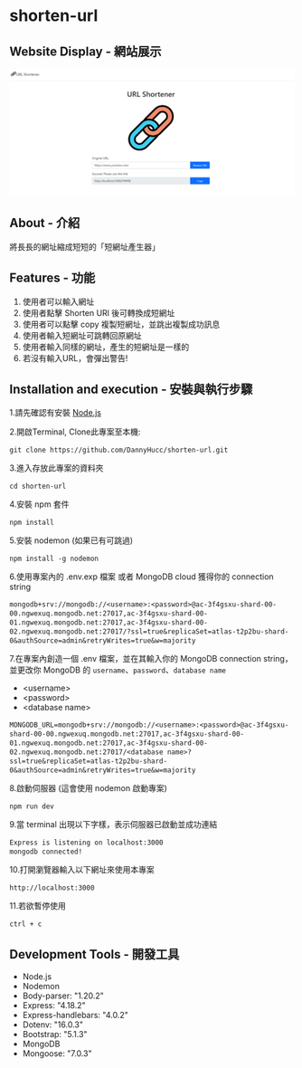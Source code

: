 # shorten-url

## Website Display - 網站展示

![Homepage](public/images/shorten-url.png)

## About - 介紹

將長長的網址縮成短短的「短網址產生器」

## Features - 功能

1. 使用者可以輸入網址
2. 使用者點擊 Shorten URl 後可轉換成短網址
3. 使用者可以點擊 copy 複製短網址，並跳出複製成功訊息
4. 使用者輸入短網址可跳轉回原網址
5. 使用者輸入同樣的網址，產生的短網址是一樣的
6. 若沒有輸入URL，會彈出警告!

## Installation and execution - 安裝與執行步驟

1.請先確認有安裝 [Node.js](https://nodejs.org/en/download/)

2.開啟Terminal, Clone此專案至本機:

```
git clone https://github.com/DannyHucc/shorten-url.git
```

3.進入存放此專案的資料夾

```
cd shorten-url
```

4.安裝 npm 套件

```
npm install
```

5.安裝 nodemon (如果已有可跳過)

```
npm install -g nodemon
```

6.使用專案內的 .env.exp 檔案 或者 MongoDB cloud 獲得你的 connection string

```
mongodb+srv://mongodb://<username>:<password>@ac-3f4gsxu-shard-00-00.ngwexuq.mongodb.net:27017,ac-3f4gsxu-shard-00-01.ngwexuq.mongodb.net:27017,ac-3f4gsxu-shard-00-02.ngwexuq.mongodb.net:27017/?ssl=true&replicaSet=atlas-t2p2bu-shard-0&authSource=admin&retryWrites=true&w=majority
```

7.在專案內創造一個 .env 檔案，並在其輸入你的 MongoDB connection string，並更改你 MongoDB 的 `username`、`password`、`database name`

* \<username>
* \<password>
* \<database name>

```
MONGODB_URL=mongodb+srv://mongodb://<username>:<password>@ac-3f4gsxu-shard-00-00.ngwexuq.mongodb.net:27017,ac-3f4gsxu-shard-00-01.ngwexuq.mongodb.net:27017,ac-3f4gsxu-shard-00-02.ngwexuq.mongodb.net:27017/<database name>?ssl=true&replicaSet=atlas-t2p2bu-shard-0&authSource=admin&retryWrites=true&w=majority
```

8.啟動伺服器 (這會使用 nodemon 啟動專案)

```
npm run dev 
```

9.當 terminal 出現以下字樣，表示伺服器已啟動並成功連結

```
Express is listening on localhost:3000
mongodb connected!
```

10.打開瀏覽器輸入以下網址來使用本專案

```
http://localhost:3000 
```

11.若欲暫停使用

```
ctrl + c
```

## Development Tools - 開發工具

* Node.js
* Nodemon
* Body-parser: "1.20.2"
* Express: "4.18.2"
* Express-handlebars: "4.0.2"
* Dotenv: "16.0.3"
* Bootstrap: "5.1.3"
* MongoDB
* Mongoose: "7.0.3"